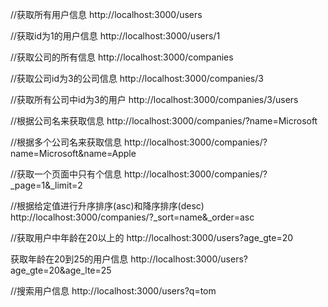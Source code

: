 <!-- get请求 -->
//获取所有用户信息
http://localhost:3000/users

//获取id为1的用户信息
http://localhost:3000/users/1

//获取公司的所有信息
http://localhost:3000/companies

//获取公司id为3的公司信息
http://localhost:3000/companies/3

//获取所有公司中id为3的用户
http://localhost:3000/companies/3/users

//根据公司名来获取信息
http://localhost:3000/companies/?name=Microsoft

//根据多个公司名来获取信息
http://localhost:3000/companies/?name=Microsoft&name=Apple

//获取一个页面中只有个信息
http://localhost:3000/companies/?_page=1&_limit=2

//根据给定值进行升序排序(asc)和降序排序(desc)
http://localhost:3000/companies/?_sort=name&_order=asc

//获取用户中年龄在20以上的
http://localhost:3000/users?age_gte=20

获取年龄在20到25的用户信息
http://localhost:3000/users?age_gte=20&age_lte=25

//搜索用户信息
http://localhost:3000/users?q=tom